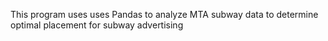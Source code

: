 This program uses uses Pandas to analyze MTA subway data to determine optimal placement for subway advertising
